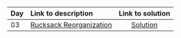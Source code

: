 | Day | Link to description | Link to solution
|:---|:---|:---:|
| 03 | [Rucksack Reorganization](https://adventofcode.com/2022/day/3) | [Solution](https://github.com/versenyi98/advent-of-code-solutions/tree/main/Advent%20of%20Code/2022/Day%2003%20-%20Rucksack%20Reorganization)|
